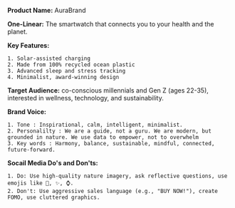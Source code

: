 **Product Name:** AuraBrand 

**One-Linear:** The smartwatch that connects you to your health and the planet.

**Key Features:** 

    1. Solar-assisted charging
    2. Made from 100% recycled ocean plastic
    3. Advanced sleep and stress tracking
    4. Minimalist, award-winning design

**Target Audience:** co-conscious millennials and Gen Z (ages 22-35), interested in wellness, technology, and sustainability.

**Brand Voice:** 

    1. Tone : Inspirational, calm, intelligent, minimalist.
    2. Personalilty : We are a guide, not a guru. We are modern, but grounded in nature. We use data to empower, not to overwhelm
    3. Key words : Harmony, balance, sustainable, mindful, connected, future-forward.

**Socail Media Do's and Don'ts:**

    1. Do: Use high-quality nature imagery, ask reflective questions, use emojis like 🌱, ✨, ⌚.
    2. Don't: Use aggressive sales language (e.g., "BUY NOW!"), create FOMO, use cluttered graphics.

